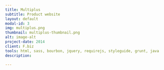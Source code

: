 ```yaml
---
title: Multiplus
subtitle: Product website
layout: default
modal-id: 3
img: multiplus.png
thumbnail: multiplus-thumbnail.png
alt: image-alt
project-date: 2014
client: F.biz 
tools: html, sass, bourbon, jquery, requirejs, styleguide, grunt, java
description:

---
```


